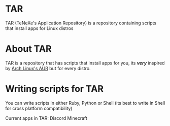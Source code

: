 # TAR
TAR (TeNeXe's Application Repository) is a repository containing scripts that install apps for Linux distros

# About TAR
TAR is a repository that has scripts that install apps for you, its ***very*** inspired by [Arch Linux's AUR](https://aur.archlinux.org/) but for every distro.

# Writing scripts for TAR
You can write scripts in either Ruby, Python or Shell (its best to write in Shell for cross platform compatibility)

Current apps in TAR:
  Discord
  Minecraft
